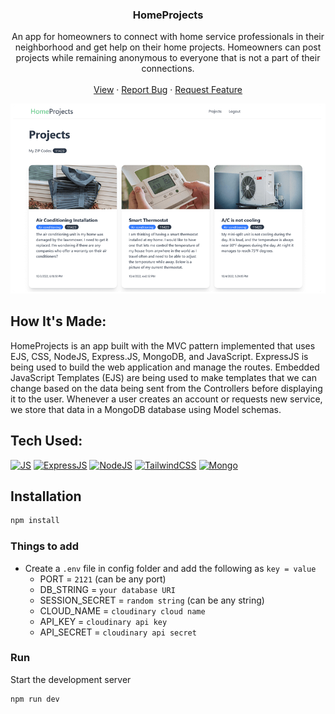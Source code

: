 <div align="center">
  <h3 align="center">HomeProjects</h3>
  <p align="center">
     An app for homeowners to connect with home service professionals in their neighborhood and get help on their home projects. Homeowners can post projects while remaining anonymous to everyone that is not a part of their connections. 
    <br />
    <br />
    <a href="https://homeprojects.cyclic.app/">View</a>
    ·
    <a href="https://github.com/joselupianez/homeprojects/issues">Report Bug</a>
    ·
    <a href="https://github.com/joselupianez/homeprojects/pulls">Request Feature</a>
  </p>
  <img src="screenshot.png">
</div>

## How It's Made:
HomeProjects is an app built with the MVC pattern implemented that uses EJS, CSS, NodeJS, Express.JS, MongoDB, and JavaScript. ExpressJS is being used to build the web application and manage the routes. Embedded JavaScript Templates (EJS) are being used to make templates that we can change based on the data being sent from the Controllers before displaying it to the user. Whenever a user creates an account or requests new service, we store that data in a MongoDB database using Model schemas.


## Tech Used:
[![JS][Javascript]][Javascript]
[![ExpressJS][Express.JS]][Express.JS]
[![NodeJS][Node.JS]][Node.JS]
[![TailwindCSS][Tailwind.CSS]][Tailwind.CSS]
[![Mongo][MongoDB]][MongoDB]


## Installation

```sh
npm install
```
### Things to add

- Create a `.env` file in config folder and add the following as `key = value`
  - PORT = `2121` (can be any port)
  - DB_STRING = `your database URI`
  - SESSION_SECRET = `random string` (can be any string)
  - CLOUD_NAME = `cloudinary cloud name`
  - API_KEY = `cloudinary api key`
  - API_SECRET = `cloudinary api secret`

### Run
Start the development server
```sh
npm run dev
```

<!-- MARKDOWN LINKS & IMAGES -->
[Javascript]: https://img.shields.io/badge/javascript%20-%23323330.svg?&style=for-the-badge&logo=javascript&logoColor=%23F7DF1E
[Express.JS]: https://img.shields.io/badge/Express.js-404D59?style=for-the-badge
[Node.JS]: https://img.shields.io/badge/Node.js-43853D?style=for-the-badge&logo=node.js&logoColor=white
[Tailwind.CSS]: https://img.shields.io/badge/Tailwind_CSS-38B2AC?style=for-the-badge&logo=tailwind-css&logoColor=white
[MongoDB]: https://img.shields.io/badge/MongoDB-4EA94B?style=for-the-badge&logo=mongodb&logoColor=white
